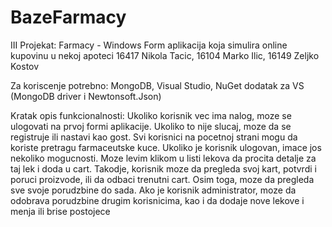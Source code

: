 # BazeFarmacy
III Projekat: Farmacy - Windows Form aplikacija koja simulira online kupovinu u nekoj apoteci
  16417 Nikola Tacic, 16104 Marko Ilic, 16149 Zeljko Kostov


Za koriscenje potrebno: MongoDB, Visual Studio, NuGet dodatak za VS (MongoDB driver i Newtonsoft.Json)

Kratak opis funkcionalnosti: Ukoliko korisnik vec ima nalog, moze se ulogovati na prvoj formi aplikacije. Ukoliko to nije slucaj,
moze da se registruje ili nastavi kao gost. Svi korisnici na pocetnoj strani mogu da koriste pretragu farmaceutske kuce. Ukoliko je korisnik ulogovan, imace
jos nekoliko mogucnosti. Moze levim klikom u listi lekova da procita detalje za taj lek i doda u cart. Takodje, korisnik moze da pregleda svoj kart, potvrdi i poruci
proizvode, ili da odbaci trenutni cart. Osim toga, moze da pregleda sve svoje porudzbine do sada. Ako je korisnik administrator, moze da odobrava porudzbine drugim
korisnicima, kao i da dodaje nove lekove i menja ili brise postojece

